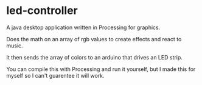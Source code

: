 # led-controller
A java desktop application written in Processing for graphics.

Does the math on an array of rgb values to create effects and react to music.

It then sends the array of colors to an arduino that drives an LED strip.

You can compile this with Processing and run it yourself, but I made this for myself so I can't guarentee it will work.

